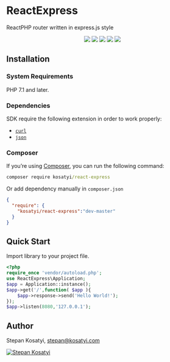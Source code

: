 # ReactExpress

ReactPHP router written in express.js style

<p align="center">
<a href="https://packagist.org/packages/kosatyi/react-express"><img src="https://img.shields.io/packagist/v/kosatyi/react-express.svg" /></a>
<a href="https://travis-ci.org/kosatyi/react-express"><img src="https://img.shields.io/travis/kosatyi/ireact-express.svg" /></a>
<a href="https://coveralls.io/github/kosatyi/react-express"><img src="https://img.shields.io/coveralls/kosatyi/react-express/master.svg" /></a>
<a href="https://packagist.org/packages/kosatyi/react-express"><img src="https://img.shields.io/packagist/dt/kosatyi/react-express.svg"/></a>
<a href="https://packagist.org/packages/kosatyi/react-express"><img src="https://img.shields.io/github/license/kosatyi/react-express.svg" /></a>
</p>

## Installation

### System Requirements

PHP 7.1 and later.

### Dependencies

SDK require the following extension in order to work properly:

- [`curl`](https://secure.php.net/manual/en/book.curl.php)
- [`json`](https://secure.php.net/manual/en/book.json.php)

### Composer

If you’re using [Composer](https://getcomposer.org/), you can run the following command:

```cmd
composer require kosatyi/react-express
```

Or add dependency manually in `composer.json`

```json
{
  "require": {
    "kosatyi/react-express":"dev-master"
  }
}
```

## Quick Start

Import library to your project file.

```php
<?php
require_once 'vendor/autoload.php';
use ReactExpress\Application;
$app = Application::instance();
$app->get('/',function( $app ){
    $app->response->send('Hello World!');
});
$app->listen(8080,'127.0.0.1');
```

## Author

Stepan Kosatyi, stepan@kosatyi.com

[![Stepan Kosatyi](https://img.shields.io/badge/stepan-kosatyi-purple.svg)](https://kosatyi.com/)